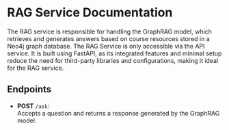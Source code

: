 # RAG Service Documentation

The RAG service is responsible for handling the GraphRAG model, which retrieves and generates answers based on course resources stored in a Neo4j graph database. The RAG Service is only accessible via the API service. It is built using FastAPI, as its integrated features and minimal setup reduce the need for third-party libraries and configurations, making it ideal for the RAG service.

## Endpoints

- **POST** `/ask`:  
  Accepts a question and returns a response generated by the GraphRAG model.

